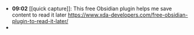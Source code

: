 - **09:02** [[quick capture]]: This free Obsidian plugin helps me save content to read it later https://www.xda-developers.com/free-obsidian-plugin-to-read-it-later/
-